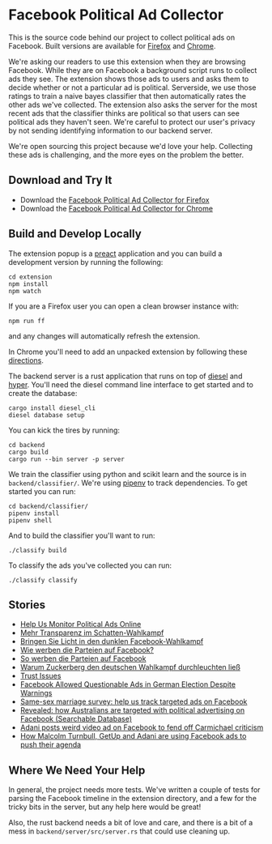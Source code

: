# Facebook Political Ad Collector

This is the source code behind our project to collect political ads on Facebook. Built versions are available for [Firefox](https://addons.mozilla.org/en-US/firefox/addon/facebook-ad-collector/) and [Chrome](https://chrome.google.com/webstore/detail/facebook-political-ad-col/enliecaalhkhhihcmnbjfmmjkljlcinl).

We're asking our readers to use this extension when they are browsing Facebook. While they are on Facebook a background script runs to collect ads they see. The extension shows those ads to users and asks them to decide whether or not a particular ad is political. Serverside, we use those ratings to train a naive bayes classifier that then automatically rates the other ads we've collected. The extension also asks the server for the most recent ads that the classifier thinks are political so that users can see political ads they haven't seen. We're careful to protect our user's privacy by not sending identifying information to our backend server.

We're open sourcing this project because we'd love your help. Collecting these ads is challenging, and the more eyes on the problem the better.

## Download and Try It

* Download the [Facebook Political Ad Collector for Firefox](https://addons.mozilla.org/en-US/firefox/addon/facebook-ad-collector/)
* Download the [Facebook Political Ad Collector for Chrome](https://chrome.google.com/webstore/detail/facebook-political-ad-col/enliecaalhkhhihcmnbjfmmjkljlcinl?hl=en)

## Build and Develop Locally

The extension popup is a [preact](https://preactjs.com/) application and you can build a development version by running the following:

    cd extension
    npm install
    npm watch

If you are a Firefox user you can open a clean browser instance with:

    npm run ff

and any changes will automatically refresh the extension.

In Chrome you'll need to add an unpacked extension by following these [directions](https://developer.chrome.com/extensions/getstarted).

The backend server is a rust application that runs on top of [diesel](https://diesel.rs) and [hyper](https://hyper.rs/). You'll need the diesel command line interface to get started and to create the database:

    cargo install diesel_cli
    diesel database setup

You can kick the tires by running:

    cd backend
    cargo build
    cargo run --bin server -p server

We train the classifier using python and scikit learn and the source is in `backend/classifier/`. We're using [pipenv](http://docs.pipenv.org/en/latest/) to track dependencies. To get started you can run:

    cd backend/classifier/
    pipenv install
    pipenv shell

And to build the classifier you'll want to run:

    ./classify build

To classify the ads you've collected you can run:

    ./classify classify

## Stories

* [Help Us Monitor Political Ads Online](https://www.propublica.org/article/help-us-monitor-political-ads-online)
* [Mehr Transparenz im Schatten-Wahlkampf](http://faktenfinder.tagesschau.de/wahlkampf-facebook-dark-ads-101.html)
* [Bringen Sie Licht in den dunklen Facebook-Wahlkampf](http://www.sueddeutsche.de/digital/bundestagswahl-bringen-sie-licht-in-den-dunklen-facebook-wahlkampf-1.3656582)
* [Wie werben die Parteien auf Facebook?](http://www.spiegel.de/netzwelt/games/facebook-political-ad-collector-plugin-sammelt-wahlwerbung-auf-facebook-ein-a-1166566.html)
* [So werben die Parteien auf Facebook](http://www.spiegel.de/netzwelt/web/facebook-political-ad-collector-parteienwerbung-auf-facebook-im-ueberblick-a-1169154.html)
* [Warum Zuckerberg den deutschen Wahlkampf durchleuchten ließ ](http://www.sueddeutsche.de/digital/werbung-auf-facebook-und-google-warum-zuckerberg-den-deutschen-wahlkampf-durchleuchten-liess-1.3679603)
* [Trust Issues](https://www.wnyc.org/story/on-the-media-2017-09-22/)
* [Facebook Allowed Questionable Ads in German Election Despite Warnings](https://www.propublica.org/article/facebook-allowed-questionable-ads-in-german-election-despite-warnings)
* [Same-sex marriage survey: help us track targeted ads on Facebook ](https://www.theguardian.com/australia-news/2017/oct/17/same-sex-marriage-survey-help-track-targeted-ads-facebook)
* [Revealed: how Australians are targeted with political advertising on Facebook (Searchable Database)](https://www.theguardian.com/technology/ng-interactive/2017/oct/25/revealed-how-australians-are-targeted-with-political-advertising-on-facebook)
* [Adani posts weird video ad on Facebook to fend off Carmichael criticism](https://www.theguardian.com/business/2017/oct/21/adani-posts-weird-video-ad-on-facebook-to-fend-off-carmichael-criticism)
* [How Malcolm Turnbull, GetUp and Adani are using Facebook ads to push their agenda](https://www.theguardian.com/technology/2017/oct/25/how-malcolm-turnbull-getup-and-adani-are-using-facebook-ads-to-push-their-agenda)

## Where We Need Your Help

In general, the project needs more tests. We've written a couple of tests for parsing the Facebook timeline in the extension directory, and a few for the tricky bits in the server, but any help here would be great!

Also, the rust backend needs a bit of love and care, and there is a bit of a mess in `backend/server/src/server.rs` that could use cleaning up.
